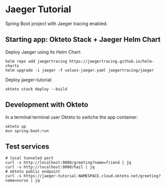 # Jaeger Tutorial

Spring Boot project with Jaeger tracing enabled.

## Starting app: Okteto Stack + Jaeger Helm Chart

Deploy Jaeger using its Helm Chart:

```
helm repo add jaegertracing https://jaegertracing.github.io/helm-charts
helm upgrade -i jaeger -f values-jaeger.yaml jaegertracing/jaeger
```

Deploy jaeger-tutorial:

```
okteto stack deploy --build
```

## Development with Okteto

In a terminal terminal user Okteto to switche the app container:

```
okteto up
mvn spring-boot:run
```

## Test services

```
# local tunneled port
curl -s http://localhost:9000/greeting?name=friend | jq
curl -s http://localhost:9000/hail | jq
# okteto public endpoint
curl -s https://jaeger-tutorial-NAMESPACE.cloud.okteto.net/greeting?name=nurse | jq
```
